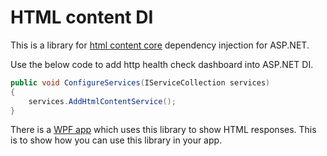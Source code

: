 # HTML content DI

This is a library for 
[html content core](https://github.com/Arnab-Developer/ArnabDeveloper.HtmlContent.Core) 
dependency injection for ASP.NET.

Use the below code to add http health check dashboard into ASP.NET DI.

```csharp
public void ConfigureServices(IServiceCollection services)
{
    services.AddHtmlContentService();
}
```

There is a 
[WPF app](https://github.com/Arnab-Developer/ArnabDeveloper.HtmlContent.WpfApp) 
which uses this library to show HTML responses. This is to show how you can use this 
library in your app.